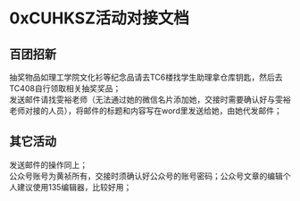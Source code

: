 # 0xCUHKSZ活动对接文档

## 百团招新
抽奖物品如理工学院文化衫等纪念品请去TC6楼找学生助理拿仓库钥匙，然后去TC408自行领取相关抽奖奖品；  
发送邮件请找雯裕老师（无法通过她的微信名片添加她，交接时需要确认好与雯裕老师对接的人员），将邮件的标题和内容写在word里发送给她，由她代发邮件；

## 其它活动
发送邮件的操作同上；  
公众号账号为黄祯所有，交接时须确认好公众号的账号密码；公众号文章的编辑个人建议使用135编辑器，比较好用；
